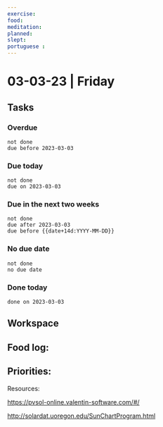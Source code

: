 ```yaml
---
exercise: 
food:
meditation:
planned:
slept:
portuguese :
---
```


# 03-03-23 | Friday

## Tasks
### Overdue
```tasks
not done
due before 2023-03-03
```

### Due today
```tasks
not done
due on 2023-03-03
```

### Due in the next two weeks
```tasks
not done
due after 2023-03-03
due before {{date+14d:YYYY-MM-DD}}
```

### No due date
```tasks
not done
no due date
```

### Done today
```tasks
done on 2023-03-03
```

## Workspace


Food log:
- 

Priorities:
- 

Resources:

https://pvsol-online.valentin-software.com/#/

http://solardat.uoregon.edu/SunChartProgram.html